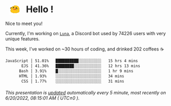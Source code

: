 <h1>   <img src="./spoinky.gif" style="vertical-align:middle;" width="30px">   Hello ! </h1>

Nice to meet you!

Currently, I'm working on <a href='https://github.com/Asgarrrr/Luna'>`Luna`</a>, a Discord bot used by 74226 users with very unique features.

This week, I've worked on ~30 hours of coding, and drinked 202 coffees ☕

```
JavaScript │ 51.01%   ██████████░░░░░░░░░░   15 hrs 4 mins
       EJS │ 41.36%   ████████░░░░░░░░░░░░   12 hrs 13 mins
      Bash │ 3.91%    █░░░░░░░░░░░░░░░░░░░   1 hr 9 mins
      HTML │ 1.93%    ░░░░░░░░░░░░░░░░░░░░   34 mins
       CSS │ 1.77%    ░░░░░░░░░░░░░░░░░░░░   31 mins
```

###### This presentation is [updated](https://github.com/Asgarrrr) automatically every 5 minute, most recently on 6/20/2022, 08:15:01 AM ( UTC±0 ).